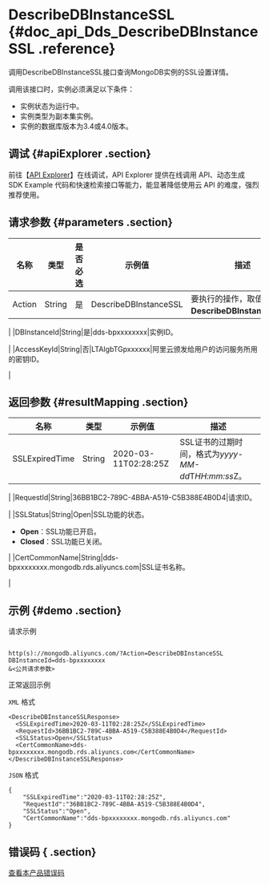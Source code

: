 # DescribeDBInstanceSSL {#doc_api_Dds_DescribeDBInstanceSSL .reference}

调用DescribeDBInstanceSSL接口查询MongoDB实例的SSL设置详情。

调用该接口时，实例必须满足以下条件：

-   实例状态为运行中。
-   实例类型为副本集实例。
-   实例的数据库版本为3.4或4.0版本。

## 调试 {#apiExplorer .section}

前往【[API Explorer](https://api.aliyun.com/#product=Dds&api=DescribeDBInstanceSSL)】在线调试，API Explorer 提供在线调用 API、动态生成 SDK Example 代码和快速检索接口等能力，能显著降低使用云 API 的难度，强烈推荐使用。

## 请求参数 {#parameters .section}

|名称|类型|是否必选|示例值|描述|
|--|--|----|---|--|
|Action|String|是|DescribeDBInstanceSSL|要执行的操作，取值： **DescribeDBInstanceSSL**。

 |
|DBInstanceId|String|是|dds-bpxxxxxxxx|实例ID。

 |
|AccessKeyId|String|否|LTAIgbTGpxxxxxx|阿里云颁发给用户的访问服务所用的密钥ID。

 |

## 返回参数 {#resultMapping .section}

|名称|类型|示例值|描述|
|--|--|---|--|
|SSLExpiredTime|String|2020-03-11T02:28:25Z|SSL证书的过期时间，格式为*yyyy-MM-dd*T*HH:mm:ss*Z。

 |
|RequestId|String|36BB1BC2-789C-4BBA-A519-C5B388E4B0D4|请求ID。

 |
|SSLStatus|String|Open|SSL功能的状态。

 -   **Open**：SSL功能已开启。
-   **Closed**：SSL功能已关闭。

 |
|CertCommonName|String|dds-bpxxxxxxxx.mongodb.rds.aliyuncs.com|SSL证书名称。

 |

## 示例 {#demo .section}

请求示例

``` {#request_demo}

http(s)://mongodb.aliyuncs.com/?Action=DescribeDBInstanceSSL
DBInstanceId=dds-bpxxxxxxxx
&<公共请求参数>

```

正常返回示例

`XML` 格式

``` {#xml_return_success_demo}
<DescribeDBInstanceSSLResponse>
  <SSLExpiredTime>2020-03-11T02:28:25Z</SSLExpiredTime>
  <RequestId>36BB1BC2-789C-4BBA-A519-C5B388E4B0D4</RequestId>
  <SSLStatus>Open</SSLStatus>
  <CertCommonName>dds-bpxxxxxxxx.mongodb.rds.aliyuncs.com</CertCommonName>
</DescribeDBInstanceSSLResponse>

```

`JSON` 格式

``` {#json_return_success_demo}
{
	"SSLExpiredTime":"2020-03-11T02:28:25Z",
	"RequestId":"36BB1BC2-789C-4BBA-A519-C5B388E4B0D4",
	"SSLStatus":"Open",
	"CertCommonName":"dds-bpxxxxxxxx.mongodb.rds.aliyuncs.com"
}
```

## 错误码 { .section}

[查看本产品错误码](https://error-center.aliyun.com/status/product/Dds)

